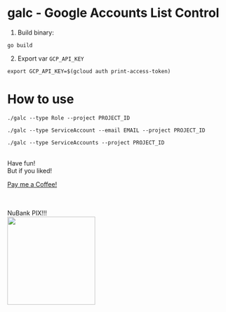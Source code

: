 # galc - Google Accounts List Control

1. Build binary:

```go build```

2. Export var `GCP_API_KEY`

```export GCP_API_KEY=$(gcloud auth print-access-token)```

# How to use
```./galc --type Role --project PROJECT_ID```

```./galc --type ServiceAccount --email EMAIL --project PROJECT_ID``` 

```./galc --type ServiceAccounts --project PROJECT_ID```


<br/>
Have fun!<br/>
But if you liked!
<br/>

[Pay me a Coffee!](https://www.paypal.com/invoice/p/#LRG2ZNMKF8T5R6K2)

<br/>
<br/>
NuBank PIX!!!<br/>
<img src="https://raw.githubusercontent.com/tonnytg/galc/main/img/pix.jpg" width="200" height="200">